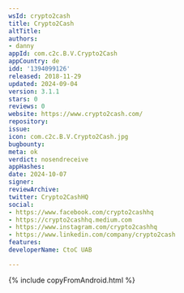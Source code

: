 ```yaml
---
wsId: crypto2cash
title: Crypto2Cash
altTitle: 
authors:
- danny
appId: com.c2c.B.V.Crypto2Cash
appCountry: de
idd: '1394099126'
released: 2018-11-29
updated: 2024-09-04
version: 3.1.1
stars: 0
reviews: 0
website: https://www.crypto2cash.com/
repository: 
issue: 
icon: com.c2c.B.V.Crypto2Cash.jpg
bugbounty: 
meta: ok
verdict: nosendreceive
appHashes: 
date: 2024-10-07
signer: 
reviewArchive: 
twitter: Crypto2CashHQ
social:
- https://www.facebook.com/crypto2cashhq
- https://crypto2cashhq.medium.com
- https://www.instagram.com/crypto2cashhq
- https://www.linkedin.com/company/crypto2cash
features: 
developerName: CtoC UAB

---
```


{% include copyFromAndroid.html %}